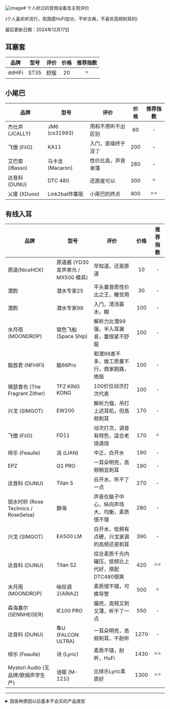 ![image](https://github.com/user-attachments/assets/96d694ad-33f8-4d17-b9f1-b13b207f7cde)# 个人听过的音频设备及主观评价

(个人喜欢听流行，氛围感HuFi加分，不听古典，不喜欢高频刺耳的)

最后更新日期：2024年12月17日

## 耳塞套

| 品牌 | 型号 | 评价 | 价格 | 推荐指数 |
| ----------- | ----------- | ----------- | :-----------: | :-----------: |
| ddHiFi | ST35 | 舒服 | 20 | ⭐ |

## 小尾巴

| 品牌 | 型号 | 评价 | 价格 | 推荐指数 |
| ----------- | ----------- | ----------- | :-----------: | :-----------: |
| 杰仕声 (JCALLY) | JM6 (cx31993) | 用和不用听不出区别 | 60 | - |
| 飞傲 (FiiO) | KA11 | 入门，底噪终于没了 | 200 | - |
| 艾巴索 (iBasso) | 马卡龙 (Macaron) | 性价比高，声音单薄 | 280 | - |
| 达音科 (DUNU) | DTC 480 | 还原度可以 | 300 | ⭐ |
| 乂度 (XDuoo) | Link2bal炸塞版 | 小尾巴的终点 | 900 | ⭐⭐ |

## 有线入耳

| 品牌 | 型号 | 评价 | 价格 | 推荐指数 |
| ----------- | ----------- | ----------- | :-----------: | :-----------: |
| 原道(NiceHCK) | 原道酱 (YD30 发声单元 / MX500 模具) | 早知道，还是原道 | 10 | - |
| 潜韵 | 潜水专家25 | 平头塞音质性价比之王，睡觉用 | 30 | - |
| 潜韵 | 潜水专家99 | 入门，清汤寡水，糊 | 100 | - |
| 水月雨 (MOONDROP) | 银色飞船 (Space Ship) | 解析力比潜99强，半入耳漏音，塞很紧不舒服 | 100 | - |
| 脑放君 (NFHIFI) | 脑66Pro | 和潜99差不多，做工质量不行，商家跑路，绝版 | 100 | - |
| 锦瑟香也 (The Fragrant Zither) | TFZ KING KONG | 100价位动次打次代表 | 100 | - |
| 兴戈 (SIMGOT) | EW200 | 解析力强，吊打上述耳机，但高频刺耳 | 170 | - |
| 飞傲 (FiiO) | FD11 | 动次打次，调音有特色，适合老烧退烧 | 170 | ⭐ |
| 绯乐 (Feaulle) | 涟 (LIAN) | 中正，白开水 | 190 | - |
| EPZ | Q1 PRO | 一耳朵明亮，高频稍显刺耳 | 190 | - |
| 达音科 (DUNU) | Titan S | 白开水，听不了一点 | 270 | - |
| 弱水时砂 (Rose Technics / RoseSelsa) | 静海 | 声音在脑子中心，纵向声场大、均衡，素质很不错 | 280 | - |
| 兴戈 (SIMGOT) | EA500 LM | 白开水，低频有点硬，兴戈家调的高频还是刺耳 | 390 | - |
| 达音科 (DUNU) | Titan S2 | 综合素质千元内碾压，低频比上代好，搭配DTC480很爽 | 420 | ⭐⭐ |
| 水月雨 (MOONDROP) | 咏叹调2(ARIA2)  | 素质很不错，可换导管 | 500 | ⭐ |
| 森海塞尔 (SENNHEISER) | IE100 PRO | 偏亮，高频又刺又薄，听不了一点 | 550 | - |
| 达音科 (DUNU) | 隼U (FALCON ULTRA) | 一耳朵明亮，高频刺耳，不耐听 | 1270 | - |
| 绯乐 (Feaulle) | 诗 (Lyric) | 素质不错，耐听，HuFi | 1430 | ⭐⭐ |
| Mystori Audio (无品牌/欧姆声学生产) | 谜姬 (M-121i) | 比绯乐Lyric素质好 | 1300 | ⭐⭐ |

---

<details><summary>因各种原因以后基本不会买的产品类型</summary>

## 无线入耳

(音质与有线拉开距离太大了，没有特殊需求不会去买)

| 品牌 | 型号 | 评价 | 价格 | 推荐指数 |
| ----------- | ----------- | ----------- | :-----------: | :-----------: |
| OPPO | OPPO Enco Air3 | 轻巧睡觉塞 | 130 | ⭐ |
| 华为 (HUAWEI) | FreeBuds 5i | 中正，哈曼曲线 | 300 | - |
| 丽耳 (EarFun) | Air Pro4 | 功能丰富，音质还行 | 390 | - |
| 华为 (HUAWEI) | FreeBuds 6i | 自研SoC，千元内降噪无敌，偏低音炮 | 470 | - |
| OPPO | OPPO Enco W51 | 当年的降噪耳机之神，兼顾音质 | 500 | - |
| OPPO | OPPO Enco X3 | 千元真神，不挑手机 | 1000 | - |
| 松下 (Panasonic) 子公司 Technics | EAH-AZ80 | 两千以内音质无敌 | 1790 | ⭐ |

## 有线头戴

(耳朵容易热，所以基本不用)

| 品牌 | 型号 | 评价 | 价格 | 推荐指数 |
| ----------- | ----------- | ----------- | :-----------: | :-----------: |
| 飞利浦 (Philips) | SHP9500 | 佩戴舒适，音质标杆，声场大，但是开放式耳机漏音 | 300 | - |
| 声音记忆 (SoncieMeory) | G50 | 佩戴夹头，不透气，音质不错 | 300 | - |
| 海菲曼 (HiFiMAN) | HE400SE | 设备推得起来性价比就非常高 | 320 | - |
| 飞傲 (FiiO) | JT1 | 调音非常有特色，声场大 | 350 | - |
| 森海塞尔 (Sennheiser) | HD800S | 神王 | 9000 | ⭐ |

## 无线头戴

(耳朵容易热，所以基本不用)

| 品牌 | 型号 | 评价 | 价格 | 推荐指数 |
| ----------- | ----------- | ----------- | :-----------: | :-----------: |
| 漫步者 (EDIFIER) | W820NB双金标版 | 无线头戴最低门槛 | 290 | - |
| 索尼 (Sony) | ULT WEAR | 千元内最好，可调试功能多 | 1200 | - |
| 索尼 (Sony) | WH-1000XM4 | 无线头戴音质标杆 | 1600 | ⭐ |

## 有线音箱/音响

(扰民，所以不买)

| 品牌 | 型号 | 评价 | 价格 | 推荐指数 |
| ----------- | ----------- | ----------- | :-----------: | :-----------: |
| 漫步者 (EDIFIER) | M230 | 可蓝牙连接，能听 | 360 | - |
| 哈曼卡顿 (Harman Kardon)  |  哈曼卡顿音乐琉璃4 (Harman Kardon Aura Studio 4) | 可蓝牙连接，好看，低音炮 | 2000 | ⭐ |
| 漫步者 (EDIFIER) | S3000MKII | 可蓝牙连接，人声清晰，低频不足 | 3100 | - |
| JBL | JBL 4329P | 可蓝牙连接，神中神 | 20000 | ⭐⭐ |

## 无线音箱/音响

(扰民，所以不买)

| 品牌 | 型号 | 评价 | 价格 | 推荐指数 |
| ----------- | ----------- | ----------- | :-----------: | :-----------: |
| JBL | JBL GO 3 | 防水，能响 | 260 | - |
| JBL | JBL Flip 6 | 支持音频输出的USB-C线可以连电脑，防水，人声好听，续航差，室内效果好 | 740 | - |
| JBL | JBL Charge 5 | 防水，动次打次，续航高，户外效果好 | 940 | - |

</details>
